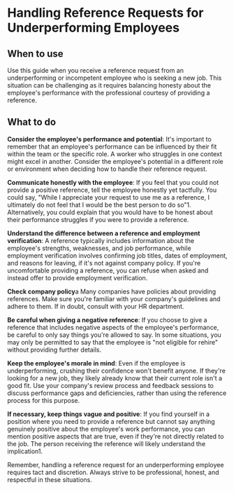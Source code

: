 # Handling Reference Requests for Underperforming Employees

## When to use
Use this guide when you receive a reference request from an underperforming or incompetent employee who is seeking a new job. This situation can be challenging as it requires balancing honesty about the employee's performance with the professional courtesy of providing a reference.

## What to do

**Consider the employee's performance and potential**: It's important to remember that an employee's performance can be influenced by their fit within the team or the specific role. A worker who struggles in one context might excel in another. Consider the employee's potential in a different role or environment when deciding how to handle their reference request​.

**Communicate honestly with the employee**: If you feel that you could not provide a positive reference, tell the employee honestly yet tactfully. You could say, "While I appreciate your request to use me as a reference, I ultimately do not feel that I would be the best person to do so"​1​. Alternatively, you could explain that you would have to be honest about their performance struggles if you were to provide a reference​.

**Understand the difference between a reference and employment verification**: A reference typically includes information about the employee's strengths, weaknesses, and job performance, while employment verification involves confirming job titles, dates of employment, and reasons for leaving, if it's not against company policy. If you're uncomfortable providing a reference, you can refuse when asked and instead offer to provide employment verification​.

**Check company policy**a Many companies have policies about providing references. Make sure you're familiar with your company's guidelines and adhere to them. If in doubt, consult with your HR department​.

**Be careful when giving a negative reference**: If you choose to give a reference that includes negative aspects of the employee's performance, be careful to only say things you're allowed to say. In some situations, you may only be permitted to say that the employee is "not eligible for rehire" without providing further details​.

**Keep the employee's morale in mind**: Even if the employee is underperforming, crushing their confidence won't benefit anyone. If they're looking for a new job, they likely already know that their current role isn't a good fit. Use your company's review process and feedback sessions to discuss performance gaps and deficiencies, rather than using the reference process for this purpose​.

**If necessary, keep things vague and positive**: If you find yourself in a position where you need to provide a reference but cannot say anything genuinely positive about the employee's work performance, you can mention positive aspects that are true, even if they're not directly related to the job. The person receiving the reference will likely understand the implication1​.

Remember, handling a reference request for an underperforming employee requires tact and discretion. Always strive to be professional, honest, and respectful in these situations.